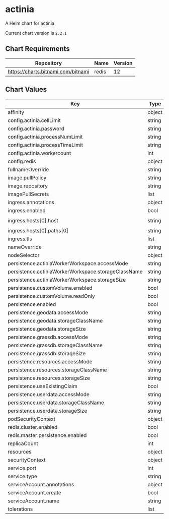 actinia
=======
A Helm chart for actinia

Current chart version is `2.2.1`



## Chart Requirements

| Repository | Name | Version |
|------------|------|---------|
| https://charts.bitnami.com/bitnami | redis | 12 |

## Chart Values

| Key | Type | Default | Description |
|-----|------|---------|-------------|
| affinity | object | `{}` |  |
| config.actinia.cellLimit | string | `"100000000000"` |  |
| config.actinia.password | string | `"actinia-gdi"` |  |
| config.actinia.processNumLimit | string | `"1000"` |  |
| config.actinia.processTimeLimit | string | `"31536000"` |  |
| config.actinia.workercount | int | `1` |  |
| config.redis | object | `{}` |  |
| fullnameOverride | string | `""` |  |
| image.pullPolicy | string | `"IfNotPresent"` |  |
| image.repository | string | `"mundialis/actinia"` |  |
| imagePullSecrets | list | `[]` |  |
| ingress.annotations | object | `{}` |  |
| ingress.enabled | bool | `false` |  |
| ingress.hosts[0].host | string | `"chart-example.local"` |  |
| ingress.hosts[0].paths[0] | string | `"/"` |  |
| ingress.tls | list | `[]` |  |
| nameOverride | string | `""` |  |
| nodeSelector | object | `{}` |  |
| persistence.actiniaWorkerWorkspace.accessMode | string | `"ReadWriteOnce"` |  |
| persistence.actiniaWorkerWorkspace.storageClassName | string | `"default"` |  |
| persistence.actiniaWorkerWorkspace.storageSize | string | `"50Gi"` |  |
| persistence.customVolume.enabled | bool | `false` |  |
| persistence.customVolume.readOnly | bool | `false` |  |
| persistence.enabled | bool | `false` |  |
| persistence.geodata.accessMode | string | `"ReadWriteMany"` |  |
| persistence.geodata.storageClassName | string | `"default"` |  |
| persistence.geodata.storageSize | string | `"10Gi"` |  |
| persistence.grassdb.accessMode | string | `"ReadWriteMany"` |  |
| persistence.grassdb.storageClassName | string | `"default"` |  |
| persistence.grassdb.storageSize | string | `"10Gi"` |  |
| persistence.resources.accessMode | string | `"ReadWriteMany"` |  |
| persistence.resources.storageClassName | string | `"default"` |  |
| persistence.resources.storageSize | string | `"10Gi"` |  |
| persistence.useExistingClaim | bool | `false` |  |
| persistence.userdata.accessMode | string | `"ReadWriteMany"` |  |
| persistence.userdata.storageClassName | string | `"default"` |  |
| persistence.userdata.storageSize | string | `"10Gi"` |  |
| podSecurityContext | object | `{}` |  |
| redis.cluster.enabled | bool | `false` |  |
| redis.master.persistence.enabled | bool | `false` |  |
| replicaCount | int | `1` |  |
| resources | object | `{}` |  |
| securityContext | object | `{}` |  |
| service.port | int | `8088` |  |
| service.type | string | `"ClusterIP"` |  |
| serviceAccount.annotations | object | `{}` |  |
| serviceAccount.create | bool | `true` |  |
| serviceAccount.name | string | `nil` |  |
| tolerations | list | `[]` |  |
